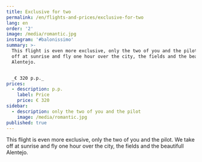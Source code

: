 ```yaml
---
title: Exclusive for two
permalink: /en/flights-and-prices/exclusive-for-two
lang: en
order: '2'
image: /media/romantic.jpg
instagram: '#balonissimo'
summary: >-
  This flight is even more exclusive, only the two of you and the pilot. We take
  off at sunrise and fly one hour over the city, the fields and the beautifull
  Alentejo.


  _€ 320 p.p._
prices:
  - description: p.p.
    label: Price
    price: € 320
sidebar:
  - description: only the two of you and the pilot
    image: /media/romantic.jpg
published: true
---
```

This flight is even more exclusive, only the two of you and the pilot. We take off at sunrise and fly one hour over the city, the fields and the beautifull Alentejo.
